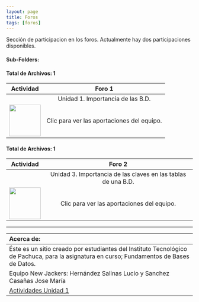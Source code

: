 ```yaml
---
layout: page
title: Foros
tags: [foros]
---
```

Sección de participacion en los foros. Actualmente hay dos participaciones disponibles.
#### Sub-Folders: 
#### Total de Archivos: 1

| Actividad | Foro 1 | 
| :-------: | :------: | 
|   | Unidad 1. Importancia de las B.D.      | 
|  <img src="https://basededatostec.github.io/img/01archivos.png" width="85" height="85"> | Clic para ver las aportaciones del equipo.| 

#### Total de Archivos: 1

| Actividad | Foro 2 | 
| :-------: | :------: | 
|   | Unidad 3. Importancia de las claves en las tablas de una B.D.      | 
|  <img src="https://basededatostec.github.io/img/01archivos.png" width="85" height="85"> | Clic para ver las aportaciones del equipo.| 

---

|  Acerca de: | 
| :------ | 
| Éste es un sitio creado por estudiantes del Instituto Tecnológico de Pachuca, para la asignatura en curso; Fundamentos de Bases de Datos. | 
| Equipo New Jackers: Hernández Salinas Lucio y Sanchez Casañas Jose María |
| <a href="https://basededatostec.github.io/unidaduno/">Actividades Unidad 1</a> |
